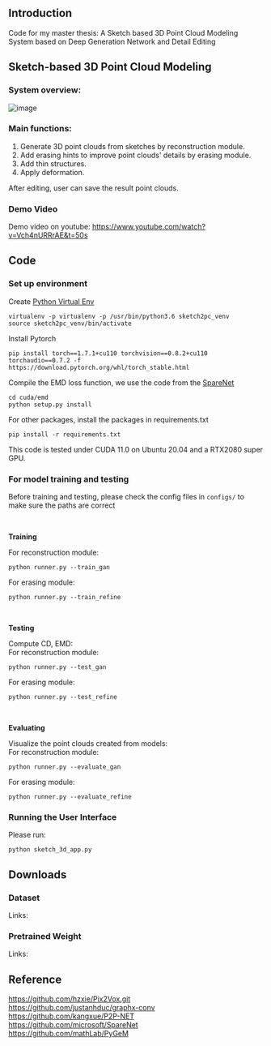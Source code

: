 ## Introduction
Code for my master thesis: A Sketch based 3D Point Cloud Modeling System based on Deep Generation Network and Detail Editing

## Sketch-based 3D Point Cloud Modeling
### System overview:
![image](https://user-images.githubusercontent.com/27956674/153366179-b50d9409-d666-427e-8d0b-e8827d8ca950.png)

### Main functions:
1. Generate 3D point clouds from sketches by reconstruction module.
2. Add erasing hints to improve point clouds' details by erasing module.
3. Add thin structures.
4. Apply deformation.

After editing, user can save the result point clouds.

### Demo Video
Demo video on youtube: https://www.youtube.com/watch?v=Vch4nURRrAE&t=50s

## Code
### Set up environment
Create [Python Virtual Env](https://docs.python.org/zh-tw/3/tutorial/venv.html)
```
virtualenv -p virtualenv -p /usr/bin/python3.6 sketch2pc_venv
source sketch2pc_venv/bin/activate
```

Install Pytorch
```
pip install torch==1.7.1+cu110 torchvision==0.8.2+cu110 torchaudio==0.7.2 -f https://download.pytorch.org/whl/torch_stable.html
```

Compile the EMD loss function, we use the code from the [SpareNet](https://github.com/microsoft/SpareNet)
```
cd cuda/emd
python setup.py install
```

For other packages, install the packages in requirements.txt
```
pip install -r requirements.txt
```

This code is tested under CUDA 11.0 on Ubuntu 20.04 and a RTX2080 super GPU.

### For model training and testing
Before training and testing, please check the config files in `configs/` to make sure the paths are correct

<br />

**Training**

For reconstruction module:
```
python runner.py --train_gan
```

For erasing module:
```
python runner.py --train_refine
```

<br />

**Testing**

Compute CD, EMD:<br />
For reconstruction module:
```
python runner.py --test_gan
```

For erasing module:
```
python runner.py --test_refine
```

<br />

**Evaluating**

Visualize the point clouds created from models:<br />
For reconstruction module:
```
python runner.py --evaluate_gan
```

For erasing module:
```
python runner.py --evaluate_refine
```

### Running the User Interface
Please run:
```
python sketch_3d_app.py
```

## Downloads
### Dataset
Links:

### Pretrained Weight
Links:

## Reference
https://github.com/hzxie/Pix2Vox.git <br />
https://github.com/justanhduc/graphx-conv <br />
https://github.com/kangxue/P2P-NET <br />
https://github.com/microsoft/SpareNet <br />
https://github.com/mathLab/PyGeM
